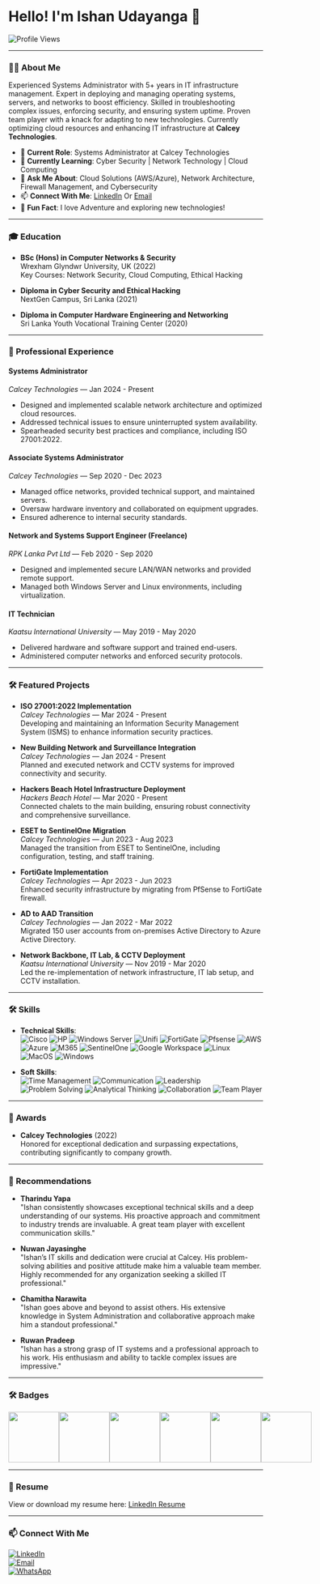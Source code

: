 # Hello! I'm **Ishan Udayanga** 👋

![Profile Views](https://komarev.com/ghpvc/?username=yourusername&color=blue)

---

### 👨‍💻 About Me

Experienced Systems Administrator with 5+ years in IT infrastructure management. Expert in deploying and managing operating systems, servers, and networks to boost efficiency. Skilled in troubleshooting complex issues, enforcing security, and ensuring system uptime. Proven team player with a knack for adapting to new technologies. Currently optimizing cloud resources and enhancing IT infrastructure at **Calcey Technologies**.

- 🔭 **Current Role**: Systems Administrator at Calcey Technologies
- 🌱 **Currently Learning**: Cyber Security | Network Technology | Cloud Computing
- 💬 **Ask Me About**: Cloud Solutions (AWS/Azure), Network Architecture, Firewall Management, and Cybersecurity
- 📫 **Connect With Me**: [LinkedIn](https://www.linkedin.com/in/ishan-udayanga/) Or [Email](mailto:iishanudayanga@gmail.com)
- 🌟 **Fun Fact**: I love Adventure and exploring new technologies!

---

### 🎓 Education

- **BSc (Hons) in Computer Networks & Security**  
  Wrexham Glyndwr University, UK (2022)  
  Key Courses: Network Security, Cloud Computing, Ethical Hacking

- **Diploma in Cyber Security and Ethical Hacking**  
  NextGen Campus, Sri Lanka (2021)

- **Diploma in Computer Hardware Engineering and Networking**  
  Sri Lanka Youth Vocational Training Center (2020)

---

### 💼 Professional Experience

#### **Systems Administrator**  
*Calcey Technologies* — Jan 2024 - Present  
- Designed and implemented scalable network architecture and optimized cloud resources.
- Addressed technical issues to ensure uninterrupted system availability.
- Spearheaded security best practices and compliance, including ISO 27001:2022.

#### **Associate Systems Administrator**  
*Calcey Technologies* — Sep 2020 - Dec 2023  
- Managed office networks, provided technical support, and maintained servers.
- Oversaw hardware inventory and collaborated on equipment upgrades.
- Ensured adherence to internal security standards.

#### **Network and Systems Support Engineer (Freelance)**  
*RPK Lanka Pvt Ltd* — Feb 2020 - Sep 2020  
- Designed and implemented secure LAN/WAN networks and provided remote support.
- Managed both Windows Server and Linux environments, including virtualization.

#### **IT Technician**  
*Kaatsu International University* — May 2019 - May 2020  
- Delivered hardware and software support and trained end-users.
- Administered computer networks and enforced security protocols.

---

### 🛠️ Featured Projects

- **ISO 27001:2022 Implementation**  
  *Calcey Technologies* — Mar 2024 - Present  
  Developing and maintaining an Information Security Management System (ISMS) to enhance information security practices.

- **New Building Network and Surveillance Integration**  
  *Calcey Technologies* — Jan 2024 - Present  
  Planned and executed network and CCTV systems for improved connectivity and security.

- **Hackers Beach Hotel Infrastructure Deployment**  
  *Hackers Beach Hotel* — Mar 2020 - Present  
  Connected chalets to the main building, ensuring robust connectivity and comprehensive surveillance.

- **ESET to SentinelOne Migration**  
  *Calcey Technologies* — Jun 2023 - Aug 2023  
  Managed the transition from ESET to SentinelOne, including configuration, testing, and staff training.

- **FortiGate Implementation**  
  *Calcey Technologies* — Apr 2023 - Jun 2023  
  Enhanced security infrastructure by migrating from PfSense to FortiGate firewall.

- **AD to AAD Transition**  
  *Calcey Technologies* — Jan 2022 - Mar 2022  
  Migrated 150 user accounts from on-premises Active Directory to Azure Active Directory.

- **Network Backbone, IT Lab, & CCTV Deployment**  
  *Kaatsu International University* — Nov 2019 - Mar 2020  
  Led the re-implementation of network infrastructure, IT lab setup, and CCTV installation.

---

### 🛠️ Skills

- **Technical Skills**:  
  ![Cisco](https://img.shields.io/badge/CISCO-Routing%20%26%20Switching-blue?style=flat-square&logo=cisco&logoColor=white)
  ![HP](https://img.shields.io/badge/HP-Switch%20Configuration-blue?style=flat-square&logo=hp&logoColor=white)
  ![Windows Server](https://img.shields.io/badge/Windows%20Server-Administration-blue?style=flat-square&logo=microsoft&logoColor=white)
  ![Unifi](https://img.shields.io/badge/Access%20Point-Unifi-blue?style=flat-square&logo=ubiquiti&logoColor=white)
  ![FortiGate](https://img.shields.io/badge/Firewall-FortiGate-blue?style=flat-square&logo=fortinet&logoColor=white)
  ![Pfsense](https://img.shields.io/badge/Firewall-Pfsense-blue?style=flat-square&logo=pfsense&logoColor=white)
  ![AWS](https://img.shields.io/badge/Cloud-AWS-blue?style=flat-square&logo=amazonaws&logoColor=white)
  ![Azure](https://img.shields.io/badge/Cloud-Azure-blue?style=flat-square&logo=microsoftazure&logoColor=white)
  ![M365](https://img.shields.io/badge/Microsoft%20365-M365-blue?style=flat-square&logo=microsoft&logoColor=white)
  ![SentinelOne](https://img.shields.io/badge/Endpoint%20Security-SentinelOne-blue?style=flat-square&logo=sentinelone&logoColor=white)
  ![Google Workspace](https://img.shields.io/badge/Google%20Workspace-Google%20Workspace-blue?style=flat-square&logo=google&logoColor=white)
  ![Linux](https://img.shields.io/badge/Linux-Linux-blue?style=flat-square&logo=linux&logoColor=white)
  ![MacOS](https://img.shields.io/badge/MacOS-MacOS-blue?style=flat-square&logo=apple&logoColor=white)
  ![Windows](https://img.shields.io/badge/Windows-Windows-blue?style=flat-square&logo=microsoft&logoColor=white)

- **Soft Skills**:  
  ![Time Management](https://img.shields.io/badge/Time%20Management-✅-blue?style=flat-square)
  ![Communication](https://img.shields.io/badge/Communication-✅-blue?style=flat-square)
  ![Leadership](https://img.shields.io/badge/Leadership-✅-blue?style=flat-square)
  ![Problem Solving](https://img.shields.io/badge/Problem%20Solving-✅-blue?style=flat-square)
  ![Analytical Thinking](https://img.shields.io/badge/Analytical%20Thinking-✅-blue?style=flat-square)
  ![Collaboration](https://img.shields.io/badge/Collaboration-✅-blue?style=flat-square)
  ![Team Player](https://img.shields.io/badge/Team%20Player-✅-blue?style=flat-square)

---

### 🌟 Awards

- **Calcey Technologies** (2022)  
  Honored for exceptional dedication and surpassing expectations, contributing significantly to company growth.

---

### 🌟 Recommendations

- **Tharindu Yapa**  
  "Ishan consistently showcases exceptional technical skills and a deep understanding of our systems. His proactive approach and commitment to industry trends are invaluable. A great team player with excellent communication skills."

- **Nuwan Jayasinghe**  
  "Ishan’s IT skills and dedication were crucial at Calcey. His problem-solving abilities and positive attitude make him a valuable team member. Highly recommended for any organization seeking a skilled IT professional."

- **Chamitha Narawita**  
  "Ishan goes above and beyond to assist others. His extensive knowledge in System Administration and collaborative approach make him a standout professional."

- **Ruwan Pradeep**  
  "Ishan has a strong grasp of IT systems and a professional approach to his work. His enthusiasm and ability to tackle complex issues are impressive."

---

### 🛠️ Badges

<div style="display: flex; align-items: center;">
  <img height="100" src="https://images.credly.com/size/50x50/images/20082fc1-94af-4773-9df0-28856b566748/image.png" />
  <img height="100" src="https://images.credly.com/size/50x50/images/4b6db74c-f2da-4958-ad21-27288f2dd7f3/image.png" />
  <img height="100" src="https://images.credly.com/size/50x50/images/0bf0f2da-a699-4c82-82e2-56dcf1f2e1c7/image.png" />
  <img height="100" src="https://images.credly.com/size/50x50/images/ae2f5bae-b110-4ea1-8e26-77cf5f76c81e/GCC_badge_IT_Support_1000x1000.png" />
  <img height="100" src="https://images.credly.com/size/50x50/images/be8fcaeb-c769-4858-b567-ffaaa73ce8cf/image.png" />
  <img height="100" src="https://images.credly.com/size/50x50/images/3f36cda2-b4c2-46ba-a6d8-f11219631451/MTA-Security_Fundamentals-600x600.png" />
</div>

---

### 📝 Resume

View or download my resume here: [LinkedIn Resume](https://www.linkedin.com/in/ishan-udayanga/)

---

### 📫 Connect With Me

[![LinkedIn](https://img.shields.io/badge/LinkedIn-Ishan%20Udayanga-blue?style=flat-square&logo=linkedin&logoColor=white)](https://www.linkedin.com/in/ishan-udayanga/)  
[![Email](https://img.shields.io/badge/Email-iishanudayanga@gmail.com-orange?style=flat-square&logo=gmail&logoColor=white)](mailto:iishanudayanga@gmail.com)  
[![WhatsApp](https://img.shields.io/badge/WhatsApp-0714033631-brightgreen?style=flat-square&logo=whatsapp&logoColor=white)](https://wa.me/94714033631)

